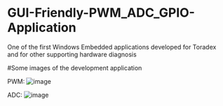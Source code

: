 # GUI-Friendly-PWM_ADC_GPIO-Application
One of the first Windows Embedded applications developed for Toradex and for other supporting hardware diagnosis

#Some images of the development application

PWM: 
![image](https://github.com/vikasdotvivek/GUI-Friendly-PWM_ADC_GPIO-Application/assets/43683145/a89fed8b-b50c-4ebb-9f02-2e7b8e9ecc57)

ADC:
![image](https://github.com/vikasdotvivek/GUI-Friendly-PWM_ADC_GPIO-Application/assets/43683145/f322699a-74a1-43eb-be89-579953ff0636)




